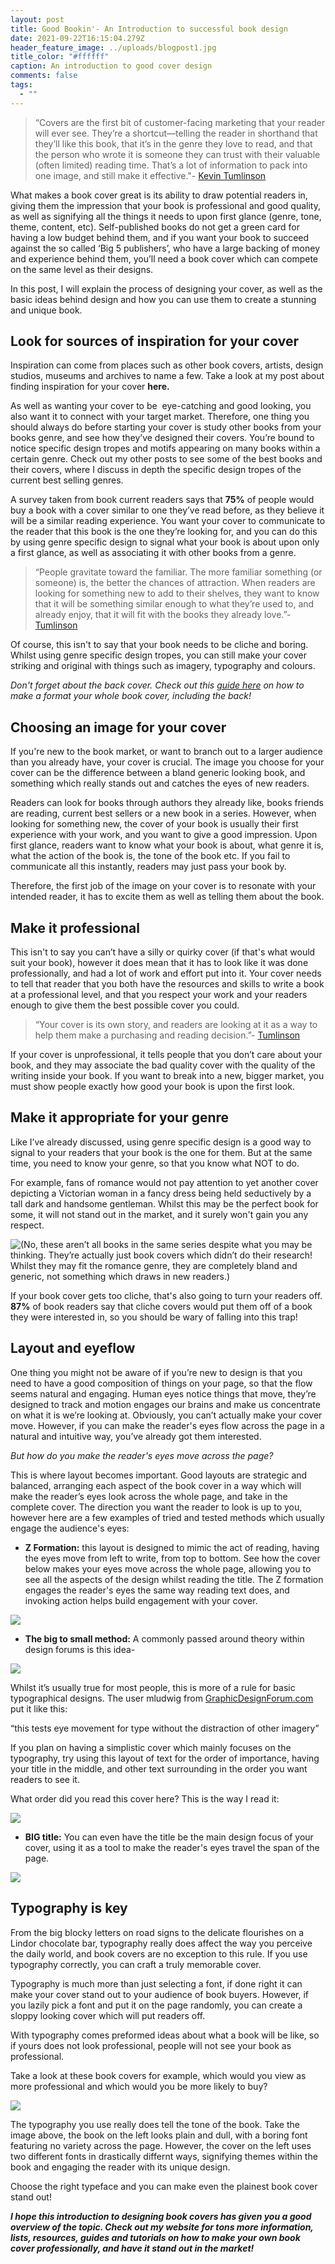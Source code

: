 ```yaml
---
layout: post
title: Good Bookin'- An Introduction to successful book design
date: 2021-09-22T16:15:04.279Z
header_feature_image: ../uploads/blogpost1.jpg
title_color: "#ffffff"
caption: An introduction to good cover design
comments: false
tags:
  - ""
---
```

<!--StartFragment-->

> “Covers are the first bit of customer-facing marketing that your reader will ever see. They’re a shortcut—telling the reader in shorthand that they’ll like this book, that it’s in the genre they love to read, and that the person who wrote it is someone they can trust with their valuable (often limited) reading time. That’s a lot of information to pack into one image, and still make it effective."- [Kevin Tumlinson](https://www.draft2digital.com/blog/the-psychology-of-a-good-book-cover/)
>
>

What makes a book cover great is its ability to draw potential readers in, giving them the impression that your book is professional and good quality, as well as signifying all the things it needs to upon first glance (genre, tone, theme, content, etc). Self-published books do not get a green card for having a low budget behind them, and if you want your book to succeed against the so called ‘Big 5 publishers’, who have a large backing of money and experience behind them, you’ll need a book cover which can compete on the same level as their designs.

In this post, I will explain the process of designing your cover, as well as the basic ideas behind design and how you can use them to create a stunning and unique book.



## **Look for sources of inspiration for your cover**

Inspiration can come from places such as other book covers, artists, design studios, museums and archives to name a few. Take a look at my post about finding inspiration for your cover **here.**

As well as wanting your cover to be  eye-catching and good looking, you also want it to connect with your target market. Therefore, one thing you should always do before starting your cover is study other books from your books genre, and see how they’ve designed their covers. You’re bound to notice specific design tropes and motifs appearing on many books within a certain genre. Check out my other posts to see some of the best books and their covers, where I discuss in depth the specific design tropes of the current best selling genres.

A survey taken from book current readers says that **75%** of people would buy a book with a cover similar to one they’ve read before, as they believe it will be a similar reading experience. You want your cover to communicate to the reader that this book is the one they’re looking for, and you can do this by using genre specific design to signal what your book is about upon only a first glance, as well as associating it with other books from a genre.

> “People gravitate toward the familiar. The more familiar something (or someone) is, the better the chances of attraction. When readers are looking for something new to add to their shelves, they want to know that it will be something similar enough to what they’re used to, and already enjoy, that it will fit with the books they already love.”- [Tumlinson](https://www.draft2digital.com/blog/the-psychology-of-a-good-book-cover/)

Of course, this isn't to say that your book needs to be cliche and boring. Whilst using genre specific design tropes, you can still make your cover striking and original with things such as imagery, typography and colours.

*Don't forget about the back cover. Check out this [guide here](*<https://blog.reedsy.com/back-of-book-cover/>*) on how to make a format your whole book cover, including the back!*



## Choosing an image for your cover

If you're new to the book market, or want to branch out to a larger audience than you already have, your cover is crucial. The image you choose for your cover can be the difference between a bland generic looking book, and something which really stands out and catches the eyes of new readers.

Readers can look for books through authors they already like, books friends are reading, current best sellers or a new book in a series. However, when looking for something new, the cover of your book is usually their first experience with your work, and you want to give a good impression. Upon first glance, readers want to know what your book is about, what genre it is, what the action of the book is, the tone of the book etc. If you fail to communicate all this instantly, readers may just pass your book by.

Therefore, the first job of the image on your cover is to resonate with your intended reader, it has to excite them as well as telling them about the book.



## **Make it professional**

This isn't to say you can’t have a silly or quirky cover (if that's what would suit your book), however it does mean that it has to look like it was done professionally, and had a lot of work and effort put into it. Your cover needs to tell that reader that you both have the resources and skills to write a book at a professional level, and that you respect your work and your readers enough to give them the best possible cover you could.

> “Your cover is its own story, and readers are looking at it as a way to help them make a purchasing and reading decision.”- [Tumlinson](https://www.draft2digital.com/blog/the-psychology-of-a-good-book-cover/)

If your cover is unprofessional, it tells people that you don’t care about your book, and they may associate the bad quality cover with the quality of the writing inside your book. If you want to break into a new, bigger market, you must show people exactly how good your book is upon the first look.



## **Make it appropriate for your genre**

Like I’ve already discussed, using genre specific design is a good way to signal to your readers that your book is the one for them. But at the same time, you need to know your genre, so that you know what NOT to do. 

For example, fans of romance would not pay attention to yet another cover depicting a Victorian woman in a fancy dress being held seductively by a tall dark and handsome gentleman. Whilst this may be the perfect book for some, it will not stand out in the market, and it surely won't gain you any respect.

![](../uploads/dukemaster.jpg "(No, these aren’t all books in the same series despite what you may be thinking. They’re actually just book covers which didn’t do their research! Whilst they may fit the romance genre, they are completely bland and generic, not something which draws in new readers.)")

If your book cover gets too cliche, that's also going to turn your readers off. **87%** of book readers say that cliche covers would put them off of a book they were interested in, so you should be wary of falling into this trap!



## **Layout and eyeflow**

One thing you might not be aware of if you’re new to design is that you need to have a good composition of things on your page, so that the flow seems natural and engaging. Human eyes notice things that move, they’re designed to track and motion engages our brains and make us concentrate on what it is we’re looking at. Obviously, you can’t actually make your cover move. However, if you can make the reader's eyes flow across the page in a natural and intuitive way, you’ve already got them interested. 

*But how do you make the reader's eyes move across the page?* 

This is where layout becomes important. Good layouts are strategic and balanced, arranging each aspect of the book cover in a way which will make the reader’s eyes look across the whole page, and take in the complete cover. The direction you want the reader to look is up to you, however here are a few examples of tried and tested methods which usually engage the audience's eyes:

* **Z Formation:** this layout is designed to mimic the act of reading, having the eyes move from left to write, from top to bottom. See how the cover below makes your eyes move across the whole page, allowing you to see all the aspects of the design whilst reading the title. The Z formation engages the reader's eyes the same way reading text does, and invoking action helps build engagement with your cover.

![](../uploads/layout.png)



* **The big to small method:** A commonly passed around theory within design forums is this idea-

![](../uploads/firstyouwill.jpg)

Whilst it’s usually true for most people, this is more of a rule for basic typographical designs. The user mludwig from [GraphicDesignForum.com ](https://www.graphicdesignforum.com/t/you-will-read-this-first/13726)put it like this:

“this tests eye movement for type without the distraction of other imagery”

If you plan on having a simplistic cover which mainly focuses on the typography, try using this layout of text for the order of importance, having your title in the middle, and other text surrounding in the order you want readers to see it.

What order did you read this cover here? This is the way I read it:

![](../uploads/layout2.png)

* **BIG title:** You can even have the title be the main design focus of your cover, using it as a tool to make the reader's eyes travel the span of the page.

![](../uploads/layout3.png)



## **Typography is key**

From the big blocky letters on road signs to the delicate flourishes on a Lindor chocolate bar, typography really does affect the way you perceive the daily world, and book covers are no exception to this rule. If you use typography correctly, you can craft a truly memorable cover.

Typography is much more than just selecting a font, if done right it can make your cover stand out to your audience of book buyers. However, if you lazily pick a font and put it on the page randomly, you can create a sloppy looking cover which will put readers off.

With typography comes preformed ideas about what a book will be like, so if yours does not look professional, people will not see your book as professional. 

Take a look at these book covers for example, which would you view as more professional and which would you be more likely to buy?

![](../uploads/typography3.png)

The typography you use really does tell the tone of the book. Take the image above, the book on the left looks plain and dull, with a boring font featuring no variety across the page. However, the cover on the left uses two different fonts in drastically differnt ways, signifying themes within the book and engaging the reader with its unique design. 

Choose the right typeface and you can make even the plainest book cover stand out!





***I hope this introduction to designing book covers has given you a good overview of the topic. Check out my website for tons more information, lists, resources, guides and tutorials on how to make your own book cover professionally, and have it stand out in the market!***





<!--EndFragment-->